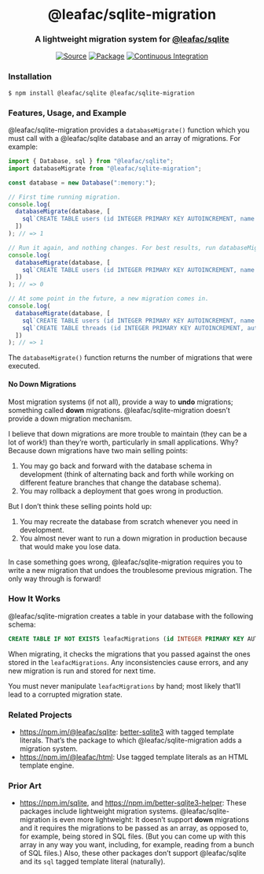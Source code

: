 <h1 align="center">@leafac/sqlite-migration</h1>
<h3 align="center">A lightweight migration system for <a href="https://npm.im/@leafac/sqlite">@leafac/sqlite</a></h3>
<p align="center">
<a href="https://github.com/leafac/sqlite-migration"><img src="https://img.shields.io/badge/Source---" alt="Source"></a>
<a href="https://www.npmjs.com/package/@leafac/sqlite-migration"><img alt="Package" src="https://badge.fury.io/js/%40leafac%2Fsqlite-migration.svg"></a>
<a href="https://github.com/leafac/sqlite-migrations/actions"><img src="https://github.com/leafac/sqlite-migrations/workflows/.github/workflows/main.yml/badge.svg" alt="Continuous Integration"></a>
</p>

### Installation

```console
$ npm install @leafac/sqlite @leafac/sqlite-migration
```

### Features, Usage, and Example

@leafac/sqlite-migration provides a `databaseMigrate()` function which you must call with a @leafac/sqlite database and an array of migrations. For example:

```typescript
import { Database, sql } from "@leafac/sqlite";
import databaseMigrate from "@leafac/sqlite-migration";

const database = new Database(":memory:");

// First time running migration.
console.log(
  databaseMigrate(database, [
    sql`CREATE TABLE users (id INTEGER PRIMARY KEY AUTOINCREMENT, name TEXT NOT NULL);`,
  ])
); // => 1

// Run it again, and nothing changes. For best results, run databaseMigrate() at your application startup.
console.log(
  databaseMigrate(database, [
    sql`CREATE TABLE users (id INTEGER PRIMARY KEY AUTOINCREMENT, name TEXT NOT NULL);`,
  ])
); // => 0

// At some point in the future, a new migration comes in.
console.log(
  databaseMigrate(database, [
    sql`CREATE TABLE users (id INTEGER PRIMARY KEY AUTOINCREMENT, name TEXT NOT NULL);`,
    sql`CREATE TABLE threads (id INTEGER PRIMARY KEY AUTOINCREMENT, author INTEGER NOT NULL REFERENCES user, title TEXT NOT NULL);`,
  ])
); // => 1
```

The `databaseMigrate()` function returns the number of migrations that were executed.

#### No Down Migrations

Most migration systems (if not all), provide a way to **undo** migrations; something called **down** migrations. @leafac/sqlite-migration doesn’t provide a down migration mechanism.

I believe that down migrations are more trouble to maintain (they can be a lot of work!) than they’re worth, particularly in small applications. Why? Because down migrations have two main selling points:

1. You may go back and forward with the database schema in development (think of alternating back and forth while working on different feature branches that change the database schema).
2. You may rollback a deployment that goes wrong in production.

But I don’t think these selling points hold up:

1. You may recreate the database from scratch whenever you need in development.
2. You almost never want to run a down migration in production because that would make you lose data.

In case something goes wrong, @leafac/sqlite-migration requires you to write a new migration that undoes the troublesome previous migration. The only way through is forward!

### How It Works

@leafac/sqlite-migration creates a table in your database with the following schema:

```sql
CREATE TABLE IF NOT EXISTS leafacMigrations (id INTEGER PRIMARY KEY AUTOINCREMENT, source TEXT NOT NULL);
```

When migrating, it checks the migrations that you passed against the ones stored in the `leafacMigrations`. Any inconsistencies cause errors, and any new migration is run and stored for next time.

You must never manipulate `leafacMigrations` by hand; most likely that’ll lead to a corrupted migration state.

### Related Projects

- <https://npm.im/@leafac/sqlite>: [better-sqlite3](https://npm.im/better-sqlite3) with tagged template literals. That’s the package to which @leafac/sqlite-migration adds a migration system.
- <https://npm.im/@leafac/html>: Use tagged template literals as an HTML template engine.

### Prior Art

- <https://npm.im/sqlite>, and <https://npm.im/better-sqlite3-helper>: These packages include lightweight migration systems. @leafac/sqlite-migration is even more lightweight: It doesn’t support **down** migrations and it requires the migrations to be passed as an array, as opposed to, for example, being stored in SQL files. (But you can come up with this array in any way you want, including, for example, reading from a bunch of SQL files.) Also, these other packages don’t support @leafac/sqlite and its `sql` tagged template literal (naturally).
